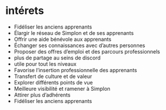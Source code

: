 # intérets

- Fidéliser les anciens apprenants
- Élargir le réseau de Simplon et de ses apprenants
- Offrir une aide bénévole aux apprenants
- Échanger ses connaissances avec d’autres personnes
- Proposer des offres d’emploi et des parcours professionnels
- plus de partage au seins de discord
- utile pour tout les niveaux
- Favorise l’insertion professionnelle des apprenants
- Transfert de culture et de valeur
- Explorer différents points de vue
- Meilleure visibilité et ramener à Simplon
- Attirer plus d’adhérents
- Fidéliser les anciens apprenants



